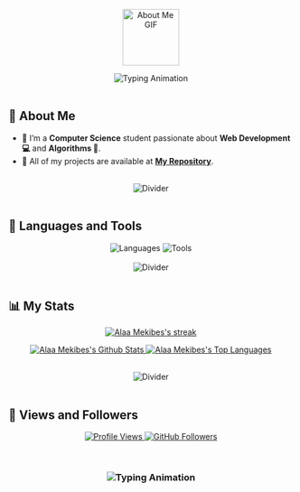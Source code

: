 <p align="center">
  <img src="https://github.com/7oSkaaa/7oSkaaa/blob/main/Images/about_me.gif?raw=true" width="100px" alt="About Me GIF">
</p>

<div align="center">
  <img src="https://readme-typing-svg.herokuapp.com/?font=Righteous&size=35&center=true&vCenter=true&width=500&height=70&duration=4000&lines=Hi+There!+👋;I'm+Alaa+Mekibes" alt="Typing Animation">
</div>

<br>

## 💫 About Me

- 🔭 I’m a **Computer Science** student passionate about **Web Development 💻** and **Algorithms 📱**.
- 🌱 All of my projects are available at **[My Repository](https://github.com/alaa-mekibes?page=1&tab=repositories)**.

<br>

<div align="center">
  <img src="https://user-images.githubusercontent.com/73097560/115834477-dbab4500-a447-11eb-908a-139a6edaec5c.gif" alt="Divider">
</div>

<br>

## 🚀 Languages and Tools

<div align="center">
  <img src="https://skillicons.dev/icons?i=html,css,javascript" alt="Languages">
  <img src="https://skillicons.dev/icons?i=git,vscode" alt="Tools"><br>
</div>

<br>

<div align="center">
  <img src="https://user-images.githubusercontent.com/73097560/115834477-dbab4500-a447-11eb-908a-139a6edaec5c.gif" alt="Divider">
</div>

<br>

## 📊 My Stats

<p align="center">
  <a href="https://github.com/alaa-mekibes/github-readme-streak-stats">
    <img title="🔥 Get streak stats for your profile at git.io/streak-stats" alt="Alaa Mekibes's streak" src="https://github-readme-streak-stats.herokuapp.com/?user=alaa-mekibes&theme=black-ice&hide_border=true&stroke=0000&background=060A0CD0">
  </a>
</p>

<p align="center">
  <a href="https://github.com/alaa-mekibes/github-readme-stats">
    <img alt="Alaa Mekibes's Github Stats" src="https://github-readme-stats.vercel.app/api?username=alaa-mekibes&show_icons=true&count_private=true&theme=react&hide_border=true&bg_color=0D1117">
  </a>
  <a href="https://github.com/alaa-mekibes/github-readme-stats">
    <img alt="Alaa Mekibes's Top Languages" src="https://github-readme-stats.vercel.app/api/top-langs/?username=alaa-mekibes&langs_count=8&count_private=true&layout=compact&theme=react&hide_border=true&bg_color=0D1117">
  </a>
</p>

<br>

<div align="center">
  <img src="https://user-images.githubusercontent.com/73097560/115834477-dbab4500-a447-11eb-908a-139a6edaec5c.gif" alt="Divider">
</div>

<br>

## 💜 Views and Followers

<p align="center">
  <a href="https://github.com/alaa-mekibes/github-profile-views-counter">
    <img src="https://komarev.com/ghpvc/?username=alaa-mekibes" alt="Profile Views">
  </a>
  <a href="https://github.com/alaa-mekibes?tab=followers">
    <img src="https://img.shields.io/github/followers/alaa-mekibes?label=Followers&style=social" alt="GitHub Followers">
  </a>
</p>

<br>

<h3 align="center">
  <img src="https://readme-typing-svg.herokuapp.com/?font=Righteous&size=25&center=true&vCenter=true&width=500&height=70&duration=4000&lines=Thanks+for+visiting!;Shoot+me+a+message+on+LinkedIn!;Come+back+soon!;Happy+Coding!;Let's+connect+on+LinkedIn!" alt="Typing Animation">
</h3>
